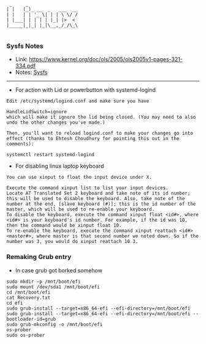 ```text
 _     _                  
| |   (_)_ __  _   ___  __
| |   | | '_ \| | | \ \/ /
| |___| | | | | |_| |>  < 
|_____|_|_| |_|\__,_/_/\_\
                          
```

### Sysfs Notes
* Link: https://www.kernel.org/doc/ols/2005/ols2005v1-pages-321-334.pdf
* Notes: [Sysfs](Sysfs)


***

* For action with Lid or powerbutton with systemd-logind

```text
Edit /etc/systemd/logind.conf and make sure you have

HandleLidSwitch=ignore
which will make it ignore the lid being closed. (You may need to also undo the other changes you've made.)

Then, you'll want to reload logind.conf to make your changes go into effect (thanks to Ehtesh Choudhury for pointing this out in the comments):

systemctl restart systemd-logind
```
* For disabling linux laptop keyboard
```text
You can use xinput to float the input device under X.

Execute the command xinput list to list your input devices.
Locate AT Translated Set 2 keyboard and take note of its id number; this will be used to disable the keyboard. Also, take note of the number at the end, [slave keyboard (#)]; this is the id number of the master, which will be used to re-enable your keyboard.
To disable the keyboard, execute the command xinput float <id#>, where <id#> is your keyboard's id number. For example, if the id was 10, then the command would be xinput float 10.
To re-enable the keyboard, execute the command xinput reattach <id#> <master#>, where master is that second number we noted down. So if the number was 3, you would do xinput reattach 10 3.
```

### Remaking Grub entry
* In case grub got borked somehow
```
sudo mkdir -p /mnt/boot/efi
sudo mount /dev/sda1 /mnt/boot/efi
cd /mnt/boot/efi
cat Recovery.txt
cd efi
sudo grub-install --target=x86_64-efi --efi-directory=/mnt/boot/efi
sudo grub-install --target=x86_64-efi --efi-directory=/mnt/boot/efi --bootloader-id=grub
sudo grub-mkconfig -o /mnt/boot/efi
os-prober
sudo os-prober

```
